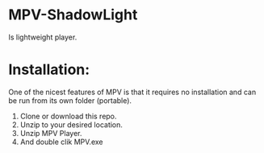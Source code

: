 # MPV-ShadowLight
Is lightweight player.

# Installation:

One of the nicest features of MPV is that it requires no installation and can be run from its own folder (portable).
1. Clone or download this repo.
2. Unzip to your desired location.
3. Unzip MPV Player.
4. And double clik MPV.exe
